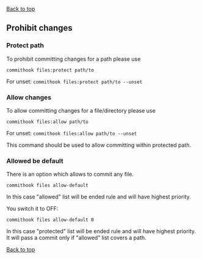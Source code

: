 [Back to top](../README.md)

## Prohibit changes

### Protect path
To prohibit committing changes for a path please use

`commithook files:protect path/to`

For unset:
`commithook files:protect path/to --unset`

### Allow changes
To allow committing changes for a file/directory please use

`commithook files:allow path/to`

For unset:
`commithook files:allow path/to --unset`

This command should be used to allow committing within protected path.

### Allowed be default
There is an option which allows to commit any file.

`commithook files allow-default`

In this case "allowed" list will be ended rule and will have highest priority.

You switch it to OFF:

`commithook files allow-default 0`

In this case "protected" list will be ended rule and will have highest priority.
It will pass a commit only if "allowed" list covers a path.

[Back to top](../README.md)
